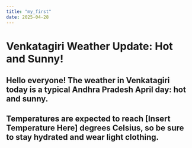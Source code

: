 ```yaml
---
title: "my_first"
date: 2025-04-28
---
```


# Venkatagiri Weather Update: Hot and Sunny!
## Hello everyone! The weather in Venkatagiri today is a typical Andhra Pradesh April day: hot and sunny. 
## Temperatures are expected to reach [Insert Temperature Here] degrees Celsius, so be sure to stay hydrated and wear light clothing. 
